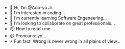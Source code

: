 - 👋 Hi, I’m @Ado-yo Jr.
- 👀 I’m interested in coding...
- 🌱 I’m currently learning Software Engeneering...
- 💞️ I’m looking to collaborate on great professionals...
- 📫 How to reach me ...
- 😄 Pronouns: yo!...
- ⚡ Fun fact: Wrong is never wrong in all plains of view...

<!---
Ado-yo/Ado-yo is a ✨ special ✨ repository because its `README.md` (this file) appears on your GitHub profile.
You can click the Preview link to take a look at your changes.
--->
